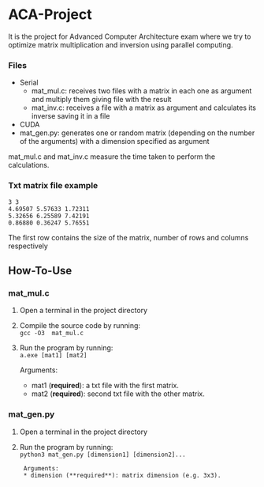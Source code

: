 # ACA-Project
It is the project for Advanced Computer Architecture exam where we try to optimize matrix multiplication and inversion using parallel computing.

### Files
- Serial
  - mat_mul.c: receives two files with a matrix in each one as argument and multiply them giving file with the result
  - mat_inv.c: receives a file with a matrix as argument and calculates its inverse saving it in a file
- CUDA
- mat_gen.py: generates one or random matrix (depending on the number of the arguments) with a dimension specified as argument

mat_mul.c and mat_inv.c measure the time taken to perform the calculations.

### Txt matrix file example
```
3 3
4.69507 5.57633 1.72311
5.32656 6.25589 7.42191
0.86880 0.36247 5.76551
```

The first row contains the size of the matrix, number of rows and columns respectively

## How-To-Use
### mat_mul.c

1) Open a terminal in the project directory <br>
2) Compile the source code by running: <br>
``` gcc -O3  mat_mul.c ``` <br>
3) Run the program by running: <br>
``` a.exe [mat1] [mat2] ```

    Arguments:
    * mat1 (**required**): a txt file with the first matrix.
    * mat2 (**required**): second txt file with the other matrix.

### mat_gen.py

1) Open a terminal in the project directory <br>
2) Run the program by running: <br>
``` python3 mat_gen.py [dimension1] [dimension2]... ```

        Arguments:
        * dimension (**required**): matrix dimension (e.g. 3x3).
